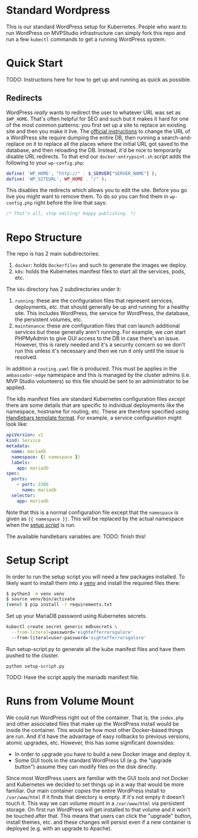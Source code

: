 # Standard Wordpress

This is our standard WordPress setup for Kubernetes. People who want to run WordPress on MVPStudio infrastructure can
simply fork this repo and run a few `kubectl` commands to get a running WordPress system.

# Quick Start

TODO: Instructions here for how to get up and running as quick as possible.

## Redirects

WordPress _really_ wants to redirect the user to whatever URL was set as `$WP_HOME`. That's often helpful for SEO and
such but it makes it hard for one of the most common patterns: you first set up a site to replace an existing site and
then you make it live. The [official instructions](https://wordpress.org/support/article/moving-wordpress/) to change
the URL of a WordPress site require dumping the entire DB, then running a search-and-replace on it to replace all the
places where the initial URL got saved to the database, and then reloading the DB. Instead, it'd be nice to temporarily
disable URL redirects. To that end our `docker-entrypoint.sh` script adds the following to your `wp-config.php`:

```php
define( 'WP_HOME', "http://" . $_SERVER["SERVER_NAME"] );
define( 'WP_SITEURL', WP_HOME . "/" );
```

This disables the redirects which allows you to edit the site. Before you go live you might want to remove them. To do
so you can find them in `wp-config.php` right before the line that says:

```php
/* That's all, stop editing! Happy publishing. */
```

# Repo Structure

The repo is has 2 main subdirectories:

1. `docker`: holds `Dockerfiles` and such to generate the images we deploy.
2. `k8s`: holds the Kubernetes manifest files to start all the services, pods, etc.

The `k8s` directory has 2 subdirectories under it:

1. `running`: these are the configuration files that represent services, deployments, etc. that should generally be up
   and running for a healthy site. This includes WordPress, the service for WordPress, the database, the persistent
   volumes, etc.
2. `maintenance`: these are configuration files that _can_ launch additional services but these generally aren't
   running. For example, we _can_ start PHPMyAdmin to give GUI access to the DB in case there's an issue. However, this
   is rarely needed and it's a security concern so we don't run this unless it's necessary and then we run it only until
   the issue is resolved.

In addition a `routing.yaml` file is produced. This must be applies in the `ambassador-edge` namespace and this is
managed by the cluster admins (i.e. MVP Studio volunteers) so this file should be sent to an administrator to be
applied.

The k8s manifest files are standard Kubernetes configuration files _except_ there are some details that are specific
to individual deployments like the namespace, hostname for routing, etc. These are therefore specified using [Handlebars
template format](https://handlebarsjs.com/). For example, a service configuration might look like:

```yaml
apiVersion: v1
kind: Service
metadata:
  name: mariadb
  namespace: {{ namespace }}
  labels:
    app: mariadb
spec:
  ports:
    - port: 3306
      name: mariadb
  selector:
    app: mariadb
```

Note that this is a normal configuration file except that the `namespace` is given as `{{ namespace }}`. This will be
replaced by the actual namespace when the [setup script](#setup-script.py) is run.

The available handlebars variables are:
TODO: finish this!

# Setup Script

In order to run the setup script you will need a few packages installed. To likely want to install them into a
[venv](https://docs.python.org/3/tutorial/venv.html) and install the required files there:

```bash
$ python3 -m venv venv
$ source venv/bin/activate
(venv) $ pip install -r requirements.txt
```

Set up your MariaDB password using Kubernetes secrets.

```bash
kubectl create secret generic mdbsecrets \
  --from-literal=password='eightefferrorsgalore'
  --from-literal=user-password='eightefferrorsgalore'
```

Run setup-script.py to generate all the kube manifest files and have them pushed to the cluster.

```
python setup-script.py
```

TODO: Have the script apply the mariadb manifest file.


# Runs from Volume Mount

We could run WordPress right out of the container. That is, the `index.php` and other associated files that make up the
WordPress install would be inside the container. This would be how most other Docker-based things are run. And it'd have
the advantage of easy rollbacks to previous versions, atomic upgrades, etc. However, this has some significant
downsides:

* In order to upgrade you have to build a new Docker image and deploy it.
* Some GUI tools in the standard WordPress UI (e.g. the "upgrade button") assume they can modify files on the disk
  directly.

Since most WordPress users are familiar with the GUI tools and not Docker and Kubernetes we decided to set things up in
a way that would be more familiar. Our main container _copies_ the entire WordPress install to `/var/www/html` if it
finds that directory is empty. If it's not empty it doesn't touch it. This way we can volume mount in a `/var/www/html`
via persistent storage. On first run WordPress will get installed to that volume and it won't be touched after that.
This means that users can click the "upgrade" button, install themes, etc. and these changes will persist even if a new
container is deployed (e.g. with an upgrade to Apache).
